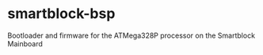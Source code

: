 smartblock-bsp
==============

Bootloader and firmware for the ATMega328P processor on the Smartblock Mainboard
